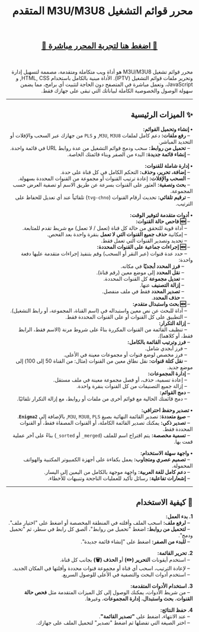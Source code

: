 <div dir="rtl">

# محرر قوائم التشغيل M3U/M3U8 المتقدم

<br>

<div align="center">
  <h2>
    <a href="https://iofahmawi.github.io/m3u-editor" target="_blank">
      🚀 اضغط هنا لتجربة المحرر مباشرة 🚀
    </a>
  </h2>
</div>

<br>

محرر قوائم تشغيل M3U/M3U8 هو أداة ويب متكاملة ومتقدمة، مصممة لتسهيل إدارة وتحرير ملفات قوائم التشغيل (IPTV). الأداة مبنية بالكامل باستخدام HTML, CSS, و JavaScript، وتعمل مباشرة في المتصفح دون الحاجة لتثبيت أي برامج، مما يضمن سهولة الوصول والخصوصية الكاملة لبياناتك التي تبقى على جهازك فقط.

---

## ✨ الميزات الرئيسية

**• إنشاء وتحميل القوائم:**
<br>&nbsp;&nbsp;– **رفع ملفات:** دعم كامل لملفات `M3U`, `M3U8`, و `PLS` من جهازك عبر السحب والإفلات أو التحديد المباشر.
<br>&nbsp;&nbsp;– **تحميل من روابط:** سحب ودمج قوائم التشغيل من عدة روابط URL في قائمة واحدة.
<br>&nbsp;&nbsp;– **إنشاء قائمة جديدة:** البدء من الصفر وبناء قائمتك الخاصة.
<br>

**• إدارة شاملة للقنوات:**
<br>&nbsp;&nbsp;– **إضافة، تحرير، وحذف:** التحكم الكامل في كل قناة على حدة.
<br>&nbsp;&nbsp;– **السحب والإفلات:** إعادة ترتيب القنوات أو مجموعة من القنوات المحددة بسهولة.
<br>&nbsp;&nbsp;– **بحث وتصفية:** العثور على القنوات بسرعة عن طريق الاسم أو تصفية العرض حسب المجموعة.
<br>&nbsp;&nbsp;– **ترقيم تلقائي:** تحديث أرقام القنوات (`tvg-chno`) تلقائياً عند أي تعديل للحفاظ على الترتيب.
<br>

**• أدوات متقدمة لتوفير الوقت:**
<br>&nbsp;&nbsp;– **🆕 فاحص حالة القنوات:**
<br>&nbsp;&nbsp;&nbsp;&nbsp;– أداة قوية للتحقق من حالة كل قناة (تعمل / لا تعمل) مع شريط تقدم للمتابعة.
<br>&nbsp;&nbsp;&nbsp;&nbsp;– إمكانية **حذف جميع القنوات التي لا تعمل** بنقرة واحدة بعد الفحص.
<br>&nbsp;&nbsp;&nbsp;&nbsp;– تحديد وتصدير القنوات التي تعمل فقط.
<br>&nbsp;&nbsp;– **🆕 إجراءات جماعية على القنوات المحددة:**
<br>&nbsp;&nbsp;&nbsp;&nbsp;– حدد عدة قنوات (عبر النقر أو السحب) وقم بتنفيذ إجراءات متقدمة عليها دفعة واحدة:
<br>&nbsp;&nbsp;&nbsp;&nbsp;&nbsp;&nbsp;– **فرز المحدد أبجديًا** في مكانه.
<br>&nbsp;&nbsp;&nbsp;&nbsp;&nbsp;&nbsp;– **نقل المحدد** إلى موضع معين (رقم قناة).
<br>&nbsp;&nbsp;&nbsp;&nbsp;&nbsp;&nbsp;– **تعديل مجموعة** كل القنوات المحددة.
<br>&nbsp;&nbsp;&nbsp;&nbsp;&nbsp;&nbsp;– **إزالة التصنيف** عنها.
<br>&nbsp;&nbsp;&nbsp;&nbsp;&nbsp;&nbsp;– **تصدير المحدد** فقط في ملف منفصل.
<br>&nbsp;&nbsp;&nbsp;&nbsp;&nbsp;&nbsp;– **حذف المحدد**.
<br>&nbsp;&nbsp;– **🆕 بحث واستبدال متقدم:**
<br>&nbsp;&nbsp;&nbsp;&nbsp;– أداة للبحث عن نص معين واستبداله في (اسم القناة، المجموعة، أو رابط التشغيل).
<br>&nbsp;&nbsp;&nbsp;&nbsp;– التطبيق على كل القنوات أو على القنوات المحددة فقط.
<br>&nbsp;&nbsp;– **إزالة التكرار:**
<br>&nbsp;&nbsp;&nbsp;&nbsp;– تنظيف القائمة من القنوات المكررة بناءً على شروط مرنة (الاسم فقط، الرابط فقط، أو كلاهما).
<br>&nbsp;&nbsp;– **فرز وترتيب القائمة بالكامل:**
<br>&nbsp;&nbsp;&nbsp;&nbsp;– فرز أبجدي شامل.
<br>&nbsp;&nbsp;&nbsp;&nbsp;– فرز مخصص لوضع قنوات أو مجموعات معينة في الأعلى.
<br>&nbsp;&nbsp;&nbsp;&nbsp;– **نقل كتلة قنوات:** نقل نطاق معين من القنوات (مثال: من القناة 50 إلى 100) إلى موضع جديد.
<br>&nbsp;&nbsp;– **إدارة المجموعات:**
<br>&nbsp;&nbsp;&nbsp;&nbsp;– إعادة تسمية، حذف، أو فصل مجموعة معينة في ملف مستقل.
<br>&nbsp;&nbsp;&nbsp;&nbsp;– إزالة جميع التصنيفات من كل القنوات بنقرة واحدة.
<br>&nbsp;&nbsp;– **دمج القوائم:**
<br>&nbsp;&nbsp;&nbsp;&nbsp;– دمج قائمتك الحالية مع قوائم أخرى من ملفات أو روابط، مع إزالة التكرار تلقائيًا.
<br>

**• تصدير وحفظ احترافي:**
<br>&nbsp;&nbsp;– **صيغ متعددة:** تصدير القائمة النهائية بصيغ `M3U`, `M3U8`, `PLS`, بالإضافة إلى **`Enigma2`**.
<br>&nbsp;&nbsp;– **تصدير ذكي:** يمكنك تصدير القائمة الكاملة، أو القنوات المصفاة فقط، أو القنوات المحددة فقط.
<br>&nbsp;&nbsp;– **تسمية مخصصة:** يتم اقتراح اسم للملف (`merged_` أو `sorted_`) بناءً على آخر عملية قمت بها.
<br>

**• واجهة سهلة الاستخدام:**
<br>&nbsp;&nbsp;– **تصميم عصري ومتجاوب:** يعمل بكفاءة على أجهزة الكمبيوتر المكتبية والهواتف المحمولة.
<br>&nbsp;&nbsp;– **دعم كامل للغة العربية:** واجهة موجهة بالكامل من اليمين إلى اليسار.
<br>&nbsp;&nbsp;– **إشعارات تفاعلية:** رسائل تأكيد للعمليات الناجحة وتنبيهات للأخطاء.

---

## 🚀 كيفية الاستخدام

**1. بدء العمل:**
<br>&nbsp;&nbsp;– **لرفع ملف:** اسحب الملف وأفلته في المنطقة المخصصة أو اضغط على "اختيار ملف".
<br>&nbsp;&nbsp;– **لتحميل من روابط:** اضغط "تحميل من روابط"، ألصق كل رابط في سطر، ثم "تحميل ودمج".
<br>&nbsp;&nbsp;– **للبدء من الصفر:** اضغط على "إنشاء قائمة جديدة".
<br>

**2. تحرير القائمة:**
<br>&nbsp;&nbsp;– استخدم أيقونات **التحرير (✏️)** أو **الحذف (🗑️)** بجانب كل قناة.
<br>&nbsp;&nbsp;– لإعادة الترتيب، اسحب أي قناة أو مجموعة قنوات محددة وأفلتها في المكان الجديد.
<br>&nbsp;&nbsp;– استخدم أدوات البحث والتصفية في الأعلى للوصول السريع.
<br>

**3. استخدام الأدوات المتقدمة:**
<br>&nbsp;&nbsp;– من شريط الأدوات، يمكنك الوصول إلى كل الميزات المتقدمة مثل **فحص حالة القنوات**، **بحث واستبدال**، **إدارة المجموعات**، وغيرها.
<br>

**4. حفظ النتائج:**
<br>&nbsp;&nbsp;– عند الانتهاء، اضغط على **"تصدير القائمة"**.
<br>&nbsp;&nbsp;– اختر الصيغة التي تفضلها ثم اضغط "تصدير" لتحميل الملف على جهازك.

</div>
